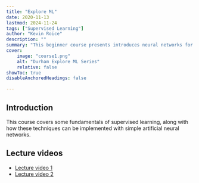 ```yaml
---
title: "Explore ML"
date: 2020-11-13
lastmod: 2024-11-24
tags: ["Supervised Learning"]
author: "Kevin Roice"
description: "" 
summary: "This beginner course presents introduces neural networks for supervised learning." 
cover:
    image: "course1.png"
    alt: "Durham Explore ML Series"
    relative: false
showToc: true
disableAnchoredHeadings: false

---
```


## Introduction

This course covers some fundamentals of supervised learning, along with how these techniques can be implemented with simple artificial neural networks.

## Lecture videos

+ [Lecture video 1](https://youtu.be/WludtqwbEnI?si=Un7mxCAQLX330jY4)
+ [Lecture video 2](https://youtu.be/dizvycU_JkI?si=F-7OIjt3cUjNrxl3)